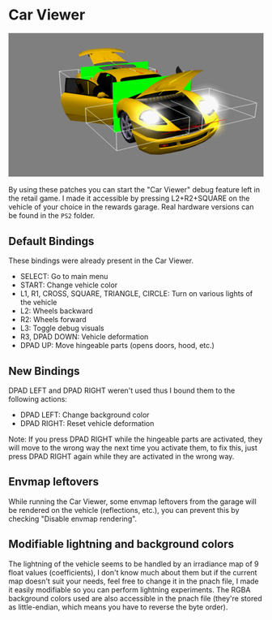 # Car Viewer

![Car Viewer](car_viewer.png)

By using these patches you can start the "Car Viewer" debug feature left in the retail game. I made it accessible by pressing L2+R2+SQUARE on the vehicle of your choice in the rewards garage.
Real hardware versions can be found in the `PS2` folder.

## Default Bindings

These bindings were already present in the Car Viewer.

- SELECT: Go to main menu
- START: Change vehicle color
- L1, R1, CROSS, SQUARE, TRIANGLE, CIRCLE: Turn on various lights of the vehicle
- L2: Wheels backward
- R2: Wheels forward
- L3: Toggle debug visuals
- R3, DPAD DOWN: Vehicle deformation
- DPAD UP: Move hingeable parts (opens doors, hood, etc.)

## New Bindings

DPAD LEFT and DPAD RIGHT weren't used thus I bound them to the following actions:

- DPAD LEFT: Change background color
- DPAD RIGHT: Reset vehicle deformation

Note: If you press DPAD RIGHT while the hingeable parts are activated, they will move to the wrong way the next time you activate them, to fix this, just press DPAD RIGHT again while they are activated in the wrong way.

## Envmap leftovers

While running the Car Viewer, some envmap leftovers from the garage will be rendered on the vehicle (reflections, etc.), you can prevent this by checking "Disable envmap rendering".

## Modifiable lightning and background colors

The lightning of the vehicle seems to be handled by an irradiance map of 9 float values (coefficients), I don't know much about them but if the current map doesn't suit your needs, feel free to change it in the pnach file, I made it easily modifiable so you can perform lightning experiments.
The RGBA background colors used are also accessible in the pnach file (they're stored as little-endian, which means you have to reverse the byte order).
